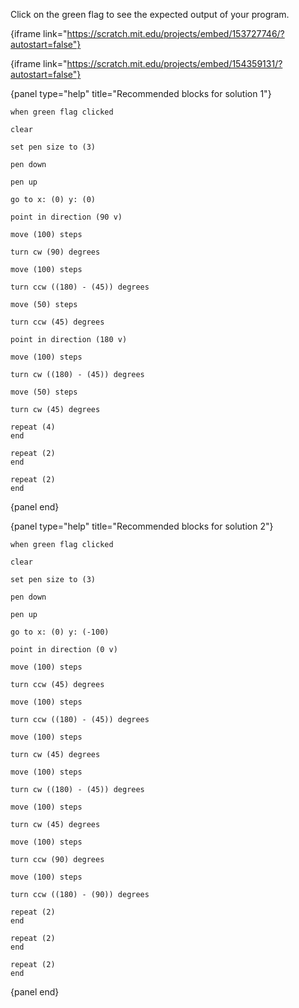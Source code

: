 Click on the green flag to see the expected output of your program.

{iframe link="https://scratch.mit.edu/projects/embed/153727746/?autostart=false"}

{iframe link="https://scratch.mit.edu/projects/embed/154359131/?autostart=false"}

{panel type="help" title="Recommended blocks for solution 1"}

<pre><code class="scratch:split:random">when green flag clicked
</code></pre>

<pre><code class="scratch:split:random">clear

set pen size to (3)

pen down

pen up
</code></pre>

<pre><code class="scratch:split:random">go to x: (0) y: (0)

point in direction (90 v)

move (100) steps

turn cw (90) degrees

move (100) steps

turn ccw ((180) - (45)) degrees

move (50) steps

turn ccw (45) degrees

point in direction (180 v)

move (100) steps

turn cw ((180) - (45)) degrees

move (50) steps

turn cw (45) degrees
</code></pre>

<pre><code class="scratch:split:random">repeat (4)
end

repeat (2)
end

repeat (2)
end
</code></pre>

{panel end}

{panel type="help" title="Recommended blocks for solution 2"}

<pre><code class="scratch:split:random">when green flag clicked
</code></pre>

<pre><code class="scratch:split:random">clear

set pen size to (3)

pen down

pen up
</code></pre>

<pre><code class="scratch:split:random">go to x: (0) y: (-100)

point in direction (0 v)

move (100) steps

turn ccw (45) degrees

move (100) steps

turn ccw ((180) - (45)) degrees

move (100) steps

turn cw (45) degrees

move (100) steps

turn cw ((180) - (45)) degrees

move (100) steps

turn cw (45) degrees

move (100) steps

turn ccw (90) degrees

move (100) steps

turn ccw ((180) - (90)) degrees
</code></pre>

<pre><code class="scratch:split:random">repeat (2)
end

repeat (2)
end

repeat (2)
end
</code></pre>

{panel end}